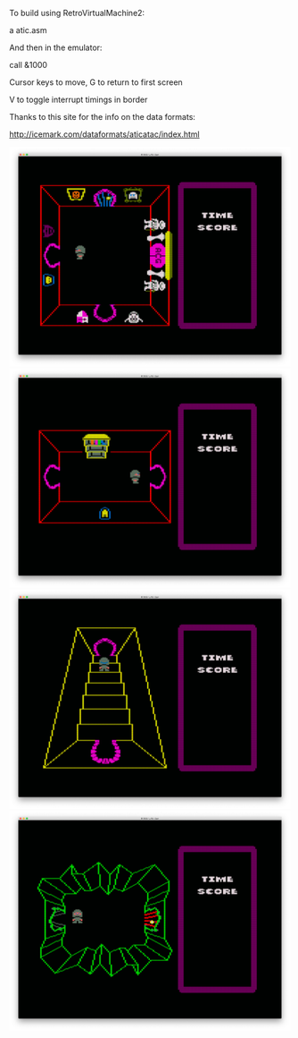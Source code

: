 To build using RetroVirtualMachine2:

a atic.asm


And then in the emulator:

call &1000

Cursor keys to move, G to return to first screen

V to toggle interrupt timings in border

Thanks to this site for the info on the data formats:

http://icemark.com/dataformats/aticatac/index.html

![](githubimages/room0.png)
![](githubimages/room1.png)
![](githubimages/room2.png)
![](githubimages/room3.png)
